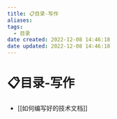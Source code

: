 ```yaml
---
title: 📋目录-写作
aliases:
tags:
  - 目录
date created: 2022-12-08 14:46:18
date updated: 2022-12-08 14:46:18
---
```


# 📋目录-写作

- [[如何编写好的技术文档]]
